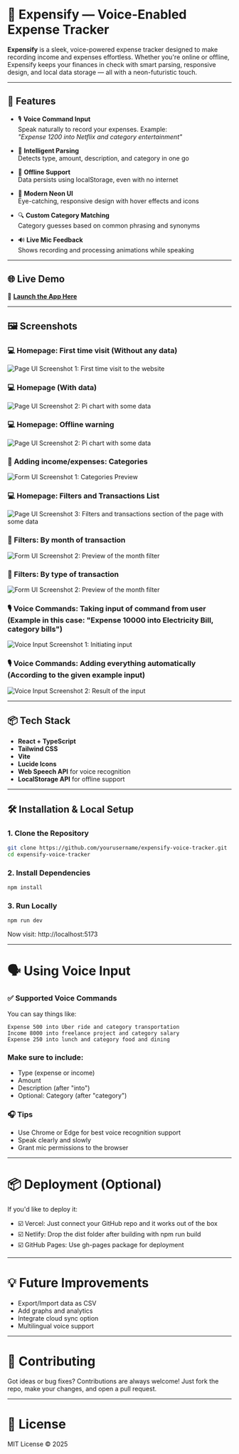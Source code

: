 # 🧾 Expensify — Voice-Enabled Expense Tracker

**Expensify** is a sleek, voice-powered expense tracker designed to make recording income and expenses effortless. Whether you're online or offline, Expensify keeps your finances in check with smart parsing, responsive design, and local data storage — all with a neon-futuristic touch.

---

## 🚀 Features

- 🎙️ **Voice Command Input**  
  Speak naturally to record your expenses. Example:  
  _"Expense 1200 into Netflix and category entertainment"_

- 🧠 **Intelligent Parsing**  
  Detects type, amount, description, and category in one go

- 💾 **Offline Support**  
  Data persists using localStorage, even with no internet

- 🎨 **Modern Neon UI**  
  Eye-catching, responsive design with hover effects and icons

- 🔍 **Custom Category Matching**  
  Category guesses based on common phrasing and synonyms

- 🔊 **Live Mic Feedback**  
  Shows recording and processing animations while speaking

---

## 🌐 Live Demo

🔗 [**Launch the App Here**](#)  
<!-- Replace this with your actual hosted link, e.g., on Vercel or Netlify -->

---

## 🖼️ Screenshots


### 💻 Homepage: First time visit (Without any data)
![Page UI Screenshot 1: First time visit to the website](./public/screenshots/homepage-noData.png)

### 💻 Homepage (With data)
![Page UI Screenshot 2: Pi chart with some data](./public/screenshots/homepage-withData.png)

### 💻 Homepage: Offline warning
![Page UI Screenshot 2: Pi chart with some data](./public/screenshots/homepage-offlineWarning.png)

### 🧩 Adding income/expenses: Categories 
![Form UI Screenshot 1: Categories Preview](./public/screenshots/form-categories.png)

### 💻 Homepage: Filters and Transactions List
![Page UI Screenshot 3: Filters and transactions section of the page with some data](./public/screenshots/homepage-filtersSection.png)

### 🧩 Filters: By month of transaction
![Form UI Screenshot 2: Preview of the month filter](./public/screenshots/filter-months.png)

### 🧩 Filters: By type of transaction
![Form UI Screenshot 2: Preview of the month filter](./public/screenshots/filters-types.png)

### 🎙️ Voice Commands: Taking input of command from user (Example in this case: "Expense 10000 into Electricity Bill, category bills")
![Voice Input Screenshot 1: Initiating input](./public/screenshots/voiceCommand-initiate.png)

### 🎙️ Voice Commands: Adding everything automatically (According to the given example input)
![Voice Input Screenshot 2: Result of the input](./public/screenshots/voiceCommand-result.png)


---

## 📦 Tech Stack

- **React + TypeScript**
- **Tailwind CSS**
- **Vite**
- **Lucide Icons**
- **Web Speech API** for voice recognition
- **LocalStorage API** for offline support

---

## 🛠️ Installation & Local Setup

### 1. Clone the Repository

```bash
git clone https://github.com/yourusername/expensify-voice-tracker.git
cd expensify-voice-tracker
```

### 2. Install Dependencies

```bash
npm install
```

### 3. Run Locally

```bash
npm run dev
```
Now visit: http://localhost:5173

---

# 🗣️ Using Voice Input

### ✅ Supported Voice Commands

You can say things like:

```CSharp
Expense 500 into Uber ride and category transportation
Income 8000 into freelance project and category salary
Expense 250 into lunch and category food and dining
```

### Make sure to include:
- Type (expense or income)
- Amount
- Description (after "into")
- Optional: Category (after "category")

### 🎧 Tips
- Use Chrome or Edge for best voice recognition support
- Speak clearly and slowly
- Grant mic permissions to the browser
          
---

# 📦 Deployment (Optional)

If you'd like to deploy it:
- ☑️ Vercel: Just connect your GitHub repo and it works out of the box
- ☑️ Netlify: Drop the dist folder after building with npm run build
- ☑️ GitHub Pages: Use gh-pages package for deployment

---

# 💡 Future Improvements

- Export/Import data as CSV
- Add graphs and analytics
- Integrate cloud sync option
- Multilingual voice support

---

# 🤝 Contributing

Got ideas or bug fixes? Contributions are always welcome!
Just fork the repo, make your changes, and open a pull request.

---

# 📄 License

MIT License © 2025
